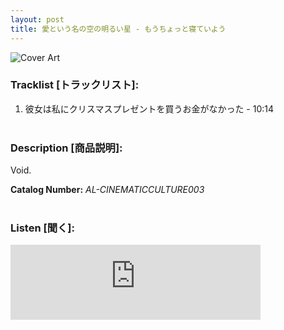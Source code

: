 ```yaml
---
layout: post
title: 愛という名の空の明るい星 - もうちょっと寝ていよう
---
```


![Cover Art]({{site.baseurl}}/assets/images/もうちょっと寝ていよう-Cover.jpg)


### __Tracklist [トラックリスト]:__

1. 彼女は私にクリスマスプレゼントを買うお金がなかった - 10:14 <br/><br/>

### __Description [商品説明]:__

Void.

**Catalog Number:** _AL-CINEMATICCULTURE003_ <br/><br/>

### __Listen [聞く]:__

<iframe style="border: 0; width: 400px; height: 120px;" src="https://bandcamp.com/EmbeddedPlayer/album=2243506967/size=large/bgcol=ffffff/linkcol=333333/tracklist=false/artwork=small/transparent=true/" seamless><a href="https://angellips.bandcamp.com/album/--5">もうちょっと寝ていよう by 愛という名の空の明るい星</a></iframe>

<br/><br/>
